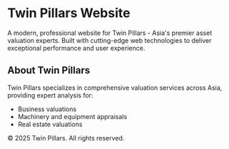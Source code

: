 # Twin Pillars Website

A modern, professional website for Twin Pillars - Asia's premier asset valuation experts. Built with cutting-edge web technologies to deliver exceptional performance and user experience.

## About Twin Pillars

Twin Pillars specializes in comprehensive valuation services across Asia, providing expert analysis for:
- Business valuations
- Machinery and equipment appraisals  
- Real estate valuations

© 2025 Twin Pillars. All rights reserved. 
